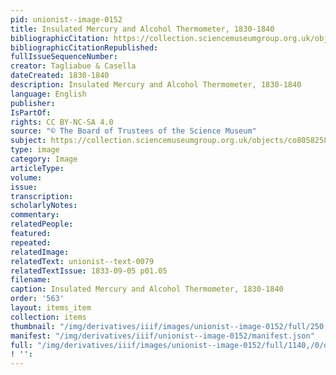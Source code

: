 ```yaml
---
pid: unionist--image-0152
title: Insulated Mercury and Alcohol Thermometer, 1830-1840
bibliographicCitation: https://collection.sciencemuseumgroup.org.uk/objects/co8058258/insulated-mercury-and-alcohol-thermometer-1830-1840-thermometer-mercury-thermometer-alcohol
bibliographicCitationRepublished: 
fullIssueSequenceNumber: 
creator: Tagliabue & Casella
dateCreated: 1830-1840
description: Insulated Mercury and Alcohol Thermometer, 1830-1840
language: English
publisher: 
IsPartOf: 
rights: CC BY-NC-SA 4.0
source: "© The Board of Trustees of the Science Museum"
subject: https://collection.sciencemuseumgroup.org.uk/objects/co8058258/insulated-mercury-and-alcohol-thermometer-1830-1840-thermometer-mercury-thermometer-alcohol
type: image
category: Image
articleType: 
volume: 
issue: 
transcription: 
scholarlyNotes: 
commentary: 
relatedPeople: 
featured: 
repeated: 
relatedImage: 
relatedText: unionist--text-0079
relatedTextIssue: 1833-09-05 p01.05
filename: 
caption: Insulated Mercury and Alcohol Thermometer, 1830-1840
order: '563'
layout: items_item
collection: items
thumbnail: "/img/derivatives/iiif/images/unionist--image-0152/full/250,/0/default.jpg"
manifest: "/img/derivatives/iiif/unionist--image-0152/manifest.json"
full: "/img/derivatives/iiif/images/unionist--image-0152/full/1140,/0/default.jpg"
! '': 
---
```

